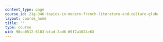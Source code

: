 ```yaml
---
content_type: page
course_id: 21g-346-topics-in-modern-french-literature-and-culture-global-paris-fall-2014
layout: course_home
title: ''
type: course
uid: 90ca0512-6103-bfad-2ad6-69f7a1624e63
---
```

